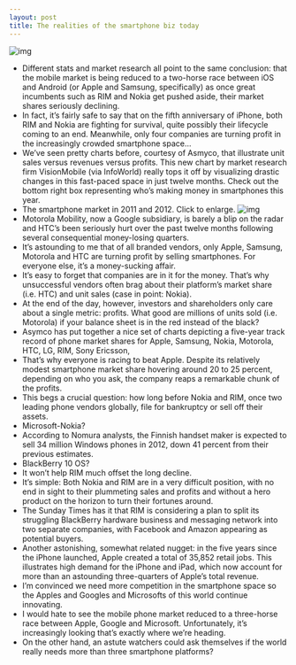```yaml
---
layout: post
title: The realities of the smartphone biz today
---
```

![img](http://media.idownloadblog.com/wp-content/uploads/2012/06/Vision-Mobile-Mobile-market-2011-2012-teaser.jpg)
* Different stats and market research all point to the same conclusion: that the mobile market is being reduced to a two-horse race between iOS and Android (or Apple and Samsung, specifically) as once great incumbents such as RIM and Nokia get pushed aside, their market shares seriously declining.
* In fact, it’s fairly safe to say that on the fifth anniversary of iPhone, both RIM and Nokia are fighting for survival, quite possibly their lifecycle coming to an end. Meanwhile, only four companies are turning profit in the increasingly crowded smartphone space…
* We’ve seen pretty charts before, courtesy of Asmyco, that illustrate unit sales versus revenues versus profits. This new chart by market research firm VisionMobile (via InfoWorld) really tops it off by visualizing drastic changes in this fast-paced space in just twelve months. Check out the bottom right box representing who’s making money in smartphones this year.
* The smartphone market in 2011 and 2012. Click to enlarge.
![img](http://media.idownloadblog.com/wp-content/uploads/2012/06/Vision-Mobile-Mobile-market-2011-2012.gif)
* Motorola Mobility, now a Google subsidiary, is barely a blip on the radar and HTC’s been seriously hurt over the past twelve months following several consequential money-losing quarters.
* It’s astounding to me that of all branded vendors, only Apple, Samsung, Motorola and HTC are turning profit by selling smartphones. For everyone else, it’s a money-sucking affair.
* It’s easy to forget that companies are in it for the money. That’s why unsuccessful vendors often brag about their platform’s market share (i.e. HTC) and unit sales (case in point: Nokia).
* At the end of the day, however, investors and shareholders only care about a single metric: profits. What good are millions of units sold (i.e. Motorola) if your balance sheet is in the red instead of the black?
* Asymco has put together a nice set of charts depicting a five-year track record of phone market shares for Apple, Samsung, Nokia, Motorola, HTC, LG, RIM, Sony Ericsson,
* That’s why everyone is racing to beat Apple. Despite its relatively modest smartphone market share hovering around 20 to 25 percent, depending on who you ask, the company reaps a remarkable chunk of the profits.
* This begs a crucial question: how long before Nokia and RIM, once two leading phone vendors globally, file for bankruptcy or sell off their assets.
* Microsoft-Nokia?
* According to Nomura analysts, the Finnish handset maker is expected to sell 34 million Windows phones in 2012, down 41 percent from their previous estimates.
* BlackBerry 10 OS?
* It won’t help RIM much offset the long decline.
* It’s simple: Both Nokia and RIM are in a very difficult position, with no end in sight to their plummeting sales and profits and without a hero product on the horizon to turn their fortunes around.
* The Sunday Times has it that RIM is considering a plan to split its struggling BlackBerry hardware business and messaging network into two separate companies, with Facebook and Amazon appearing as potential buyers.
* Another astonishing, somewhat related nugget: in the five years since the iPhone launched, Apple created a total of 35,852 retail jobs. This illustrates high demand for the iPhone and iPad, which now account for more than an astounding three-quarters of Apple’s total revenue.
* I’m convinced we need more competition in the smartphone space so the Apples and Googles and Microsofts of this world continue innovating.
* I would hate to see the mobile phone market reduced to a three-horse race between Apple, Google and Microsoft. Unfortunately, it’s increasingly looking that’s exactly where we’re heading.
* On the other hand, an astute watchers could ask themselves if the world really needs more than three smartphone platforms?

